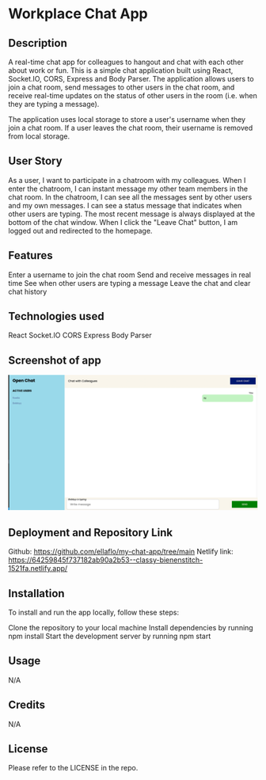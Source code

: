 # Workplace Chat App



## Description
A real-time chat app for colleagues to hangout and chat with each other about work or fun. This is a simple chat application built using React, Socket.IO, CORS, Express and Body Parser. The application allows users to join a chat room, send messages to other users in the chat room, and receive real-time updates on the status of other users in the room (i.e. when they are typing a message).

The application uses local storage to store a user's username when they join a chat room. If a user leaves the chat room, their username is removed from local storage.

## User Story
As a user, I want to participate in a chatroom with my colleagues. When I enter the chatroom, I can instant message my other team members in the chat room. In the chatroom, I can see all the messages sent by other users and my own messages. I can see a status message that indicates when other users are typing. The most recent message is always displayed at the bottom of the chat window.
When I click the "Leave Chat" button, I am logged out and redirected to the homepage.

## Features
Enter a username to join the chat room
Send and receive messages in real time
See when other users are typing a message
Leave the chat and clear chat history

## Technologies used
React
Socket.IO
CORS
Express
Body Parser

## Screenshot of app
![alt text](client/assets/Screenshot%202023-03-28%20at%2023.00.48.png)

## Deployment and Repository Link
Github: https://github.com/ellaflo/my-chat-app/tree/main
Netlify link: https://64259845f737182ab90a2b53--classy-bienenstitch-1521fa.netlify.app/

## Installation
To install and run the app locally, follow these steps:

Clone the repository to your local machine
Install dependencies by running npm install
Start the development server by running npm start

## Usage
N/A

## Credits
N/A

## License
Please refer to the LICENSE in the repo.